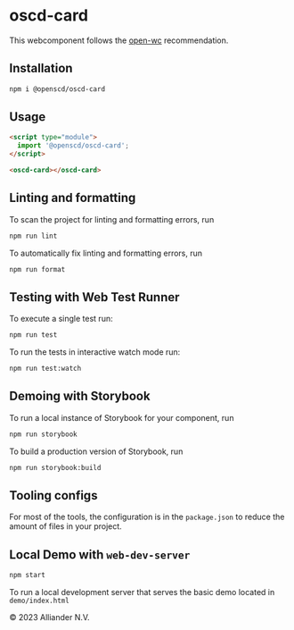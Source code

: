 # oscd-card

This webcomponent follows the [open-wc](https://github.com/open-wc/open-wc) recommendation.

## Installation

```bash
npm i @openscd/oscd-card
```

## Usage

```html
<script type="module">
  import '@openscd/oscd-card';
</script>

<oscd-card></oscd-card>
```

## Linting and formatting

To scan the project for linting and formatting errors, run

```bash
npm run lint
```

To automatically fix linting and formatting errors, run

```bash
npm run format
```

## Testing with Web Test Runner

To execute a single test run:

```bash
npm run test
```

To run the tests in interactive watch mode run:

```bash
npm run test:watch
```

## Demoing with Storybook

To run a local instance of Storybook for your component, run

```bash
npm run storybook
```

To build a production version of Storybook, run

```bash
npm run storybook:build
```

## Tooling configs

For most of the tools, the configuration is in the `package.json` to reduce the amount of files in your project.

## Local Demo with `web-dev-server`

```bash
npm start
```

To run a local development server that serves the basic demo located in `demo/index.html`

&copy; 2023 Alliander N.V.
